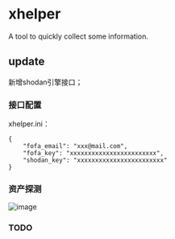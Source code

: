 # xhelper
A tool to quickly collect some information.
## update
新增shodan引擎接口；
### 接口配置 
xhelper.ini：
```
{
    "fofa_email": "xxx@mail.com",
    "fofa_key": "xxxxxxxxxxxxxxxxxxxxxxxx",
    "shodan_key": "xxxxxxxxxxxxxxxxxxxxxxxx"
}
```  
### 资产探测 
![image](https://user-images.githubusercontent.com/45651912/126893473-f864dbe7-e818-4ebd-b922-b5b65c1f819c.png)
 
### TODO
